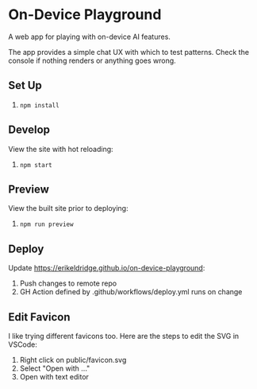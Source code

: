 # On-Device Playground

A web app for playing with on-device AI features.

The app provides a simple chat UX with which to test patterns.
Check the console if nothing renders or anything goes wrong.

## Set Up

1. `npm install`

## Develop

View the site with hot reloading:

1. `npm start`

## Preview

View the built site prior to deploying:

1. `npm run preview`

## Deploy

Update https://erikeldridge.github.io/on-device-playground:

1. Push changes to remote repo
2. GH Action defined by .github/workflows/deploy.yml runs on change

## Edit Favicon

I like trying different favicons too. Here are the steps to edit the SVG in VSCode:

1. Right click on public/favicon.svg
2. Select "Open with ..."
3. Open with text editor
